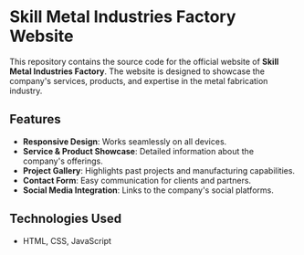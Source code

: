 # Skill Metal Industries Factory Website

This repository contains the source code for the official website of **Skill Metal Industries Factory**. The website is designed to showcase the company's services, products, and expertise in the metal fabrication industry.

## Features
- **Responsive Design**: Works seamlessly on all devices.
- **Service & Product Showcase**: Detailed information about the company's offerings.
- **Project Gallery**: Highlights past projects and manufacturing capabilities.
- **Contact Form**: Easy communication for clients and partners.
- **Social Media Integration**: Links to the company's social platforms.

## Technologies Used
- HTML, CSS, JavaScript


